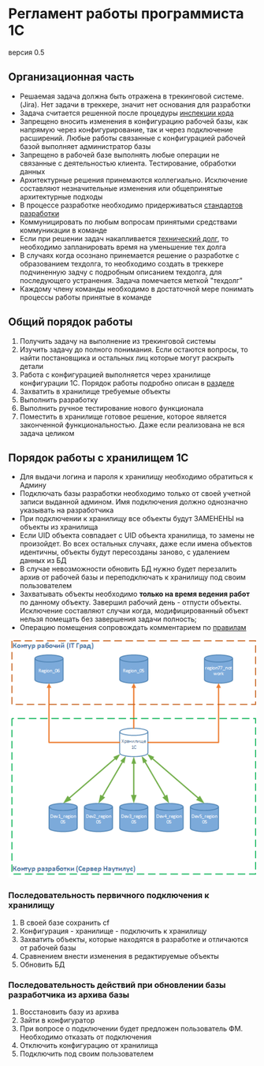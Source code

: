 # Регламент работы программиста 1С

версия 0.5

## Организационная часть

* Решаемая задача должна быть отражена в трекинговой системе. (Jira). Нет задачи в треккере, значит нет основания для разработки
* Задача считается решенной после процедуры [инспекции кода](https://ru.wikipedia.org/wiki/%D0%9F%D1%80%D0%BE%D1%81%D0%BC%D0%BE%D1%82%D1%80_%D0%BA%D0%BE%D0%B4%D0%B0)
* Запрещено вносить изменения в конфигурацию рабочей базы, как напрямую через конфигурирование, так и через подключение расширений. Любые работы связанные с конфигурацией рабочей базой выполняет администратор базы
* Запрещено в рабочей базе выполнять любые операции не связанные с деятельностью клиента. Тестирование, обработки данных
* Архитектурные решения принемаются коллегиально. Исключение составляют незначительные изменения или общепринятые архитектурные подходы
* В процессе разработке необходимо придерживаться [стандартов разработки](https://its.1c.ru/db/v8std)
* Коммуницировать по любым вопросам принятыми средствами коммуникации в команде
* Если при решении задач накапливается [технический долг](https://ru.wikipedia.org/wiki/%D0%A2%D0%B5%D1%85%D0%BD%D0%B8%D1%87%D0%B5%D1%81%D0%BA%D0%B8%D0%B9_%D0%B4%D0%BE%D0%BB%D0%B3), то необходимо запланировать время на уменьшение тех долга
* В случаях когда осознано принемается решение о разработке с образованием техдолга, то необходимо создать в треккере подчиненную задчу с подробным описанием техдолга, для последующего устранения. Задача помечается меткой "техдолг"
* Каждому члену команды необходимо в достаточной мере понимать процессы работы принятые в команде

## Общий порядок работы

1. Получить задачу на выполнение из трекинговой системы
1. Изучить задачу до полного понимания. Если остаются вопросы, то найти постановщика и остальных лиц которые могут раскрыть детали
1. Работа с конфигурацией выполняется через хранилище конфигурации 1С. Порядок работы подробно описан в [разделе](#Порядок-работы-с-хранилищем-1С)
1. Захватить в хранилище требуемые объекты
1. Выполнить разработку
1. Выполнить ручное тестирование нового функционала
1. Поместить в хранилище готовое решение, которое является законченной функциональностью. Даже если реализована не вся задача целиком

## Порядок работы с хранилищем 1С

* Для выдачи логина и пароля к хранилищу необходимо обратиться к Админу
* Подключать базы разработки необходимо только от своей учетной записи выданной админом. Имя подключения должно однозначно указывать на разработчика
* При подключении к хранилищу все объекты будут ЗАМЕНЕНЫ на объекты из хранилища
* Если UID объекта совпадает с UID объекта хранилища, то замены не произойдет. Во всех остальных случаях, даже если имена объектов идентичны, объекты будут пересозданы заново, с удалением данных из БД
* В случае невозможности обновить БД нужно будет перезалить архив от рабочей базы и переподключать к хранилищу под своим пользователем
* Захватывать объекты необходимо __только на время ведения работ__ по данному объекту. Завершил рабочий день - отпусти объекты. Исключение составляют случаи когда, модифицированный объект нельзя помещать без завершения задачи полность;
* Операцию помещения сопровождать комментарием по [правилам](%d0%9e%d1%84%d0%be%d1%80%d0%bc%d0%bb%d0%b5%d0%bd%d0%b8%d0%b5%20%d0%ba%d0%be%d0%bc%d0%bc%d0%b5%d0%bd%d1%82%d0%b0%d1%80%d0%b8%d0%b5%d0%b2%20-%20%d0%ba%d0%be%d0%bc%d0%bc%d0%b8%d1%82%d0%be%d0%b2.MD)

![Model](images\DevelopmentModel.png)

### Последовательность первичного подключения к хранилищу

1. В своей базе сохранить cf
2. Конфигурация - хранилище - подключить к хранилищу
3. Захватить объекты, которые находятся в разработке и отличаются от рабочей базы
4. Сравнением внести изменения в редактируемые объекты
5. Обновить БД

### Последовательность действий при обновлении базы разработчика из архива базы

1. Восстановить базу из архива
2. Зайти в конфигуратор
3. При вопросе о подключении будет предложен пользователь ФМ. Необходимо отказать от подключения
4. Отключить конфигурацию от хранилища
5. Подключить под своим пользователем
